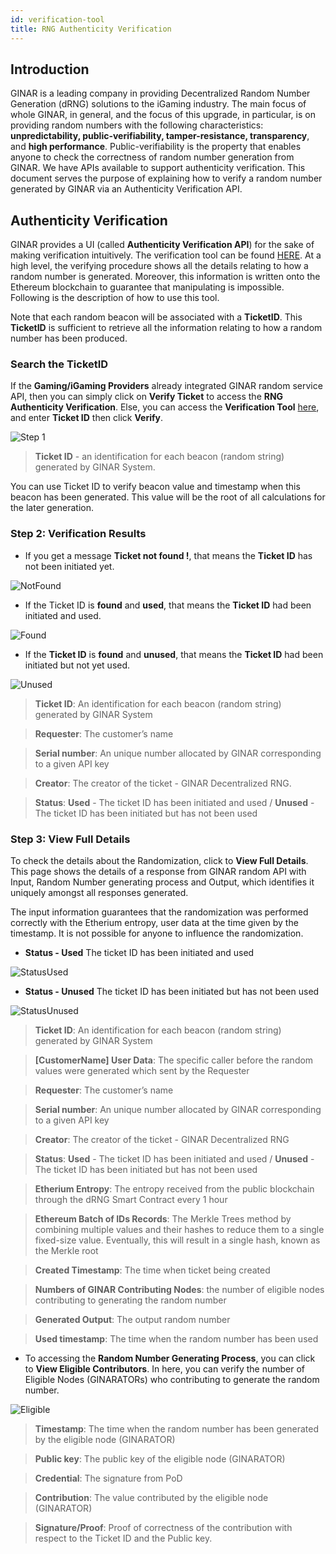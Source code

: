 ```yaml
---
id: verification-tool
title: RNG Authenticity Verification
---
```


## Introduction

GINAR is a leading company in providing Decentralized Random Number Generation (dRNG) solutions to the iGaming industry. The main focus of whole GINAR, in general, and the focus of this upgrade, in particular, is on providing random numbers with the following characteristics: **unpredictability, public-verifiability, tamper-resistance, transparency**, and **high performance**. Public-verifiability is the property that enables anyone to check the correctness of random number generation from GINAR. We have APIs available to support authenticity verification. This document serves the purpose of explaining how to verify a random number generated by GINAR via an Authenticity Verification API.


## Authenticity Verification

GINAR provides a UI (called **Authenticity Verification API**) for the sake of making verification intuitively. The verification tool can be found [HERE](https://blackbox.ginar.io). At a high level, the verifying procedure shows all the details relating to how a random number is generated. Moreover, this information is written onto the Ethereum blockchain to guarantee that manipulating is impossible. Following is the description of how to use this tool. 

Note that each random beacon will be associated with a **TicketID**. This **TicketID** is sufficient to retrieve all the information relating to how a random number has been produced. 

### Search the TicketID

If the **Gaming/iGaming Providers** already integrated GINAR random service API, then you can simply click on **Verify Ticket** to access the **RNG Authenticity Verification**. Else, you can access the **Verification Tool** [here](https://blackbox.ginar.io), and enter **Ticket ID** then click **Verify**. 

![Step 1](https://github.com/GINARTeam/docs/blob/master/docs/Verification-tool/Step%201.png?raw=true)

> **Ticket ID** - an identification for each beacon (random string) generated by GINAR System. 

You can use Ticket ID to verify beacon value and timestamp when this beacon has been generated. This value will be the root of all calculations for the later generation.

### Step 2: Verification Results

- If you get a message **Ticket not found !**, that means the **Ticket ID** has not been initiated yet.

![NotFound](https://github.com/GINARTeam/docs/blob/master/docs/Verification-tool/TicketNot%20Found.png?raw=true)

- If the Ticket ID is **found** and **used**, that means the **Ticket ID** had been initiated and used.

![Found](https://github.com/GINARTeam/docs/blob/master/docs/Verification-tool/TicketFound.png?raw=true)

- If the **Ticket ID** is **found** and **unused**, that means the **Ticket ID** had been initiated but not yet used.

![Unused](https://github.com/GINARTeam/docs/blob/master/docs/Verification-tool/FoundUnused.png?raw=true)

> **Ticket ID**: An identification for each beacon (random string) generated by GINAR System

> **Requester**: The customer’s name

> **Serial number**: An unique number allocated by GINAR corresponding to a given API key

> **Creator**: The creator of the ticket - GINAR Decentralized RNG.

> **Status**: **Used** - The ticket ID has been initiated and used / **Unused** - The ticket ID has been initiated but has not been used

### Step 3: View Full Details

To check the details about the Randomization, click to **View Full Details**. This page shows the details of a response from GINAR random API with Input, Random Number generating process and Output, which identifies it uniquely amongst all responses generated.

The input information guarantees that the randomization was performed correctly with the Etherium entropy, user data at the time given by the timestamp. It is not possible for anyone to influence the randomization.

- **Status - Used** The ticket ID has been initiated and used

![StatusUsed](https://github.com/GINARTeam/docs/blob/master/docs/Verification-tool/StatusUsed.png?raw=true)

- **Status - Unused** The ticket ID has been initiated but has not been used

![StatusUnused](https://github.com/GINARTeam/docs/blob/master/docs/Verification-tool/StatusUnused.png?raw=true)

> **Ticket ID**: An identification for each beacon (random string) generated by GINAR System

> **[CustomerName] User Data**: The specific caller before the random values were generated which sent by the Requester

> **Requester**: The customer’s name

> **Serial number**: An unique number allocated by GINAR corresponding to a given API key

> **Creator**: The creator of the ticket - GINAR Decentralized RNG

> **Status**: **Used** - The ticket ID has been initiated and used / **Unused** - The ticket ID has been initiated but has not been used

> **Etherium Entropy**: The entropy received from the public blockchain through the dRNG Smart Contract every 1 hour

> **Ethereum Batch of IDs Records**: The Merkle Trees method by combining multiple values and their hashes to reduce them to a single fixed-size value. Eventually, this will result in a single hash, known as the Merkle root

> **Created Timestamp**: The time when ticket being created

> **Numbers of GINAR Contributing Nodes**: the number of eligible nodes contributing to generating the random number

> **Generated Output**: The output random number

> **Used timestamp**: The time when the random number has been used

- To accessing the **Random Number Generating Process**, you can click to **View Eligible Contributors**. In here, you can verify the number of Eligible Nodes (GINARATORs) who contributing to generate the random number.

![Eligible](https://github.com/GINARTeam/docs/blob/master/docs/Verification-tool/Eligible.png?raw=true)

> **Timestamp**: The time when the random number has been generated by the eligible node (GINARATOR)

> **Public key**: The public key of the eligible node (GINARATOR)

> **Credential**: The signature from PoD

> **Contribution**: The value contributed by the eligible node (GINARATOR)

> **Signature/Proof**: Proof of correctness of the contribution with respect to the Ticket ID and the Public key.
